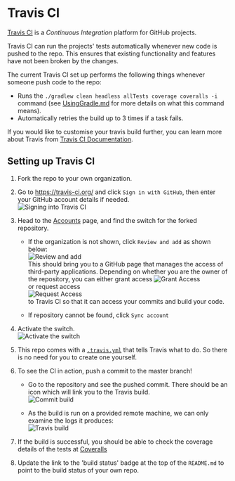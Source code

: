 # Travis CI

[Travis CI](https://travis-ci.org/) is a _Continuous Integration_ platform for GitHub projects.

Travis CI can run the projects' tests automatically whenever new code is pushed to the repo.
This ensures that existing functionality and features have not been broken by the changes.

The current Travis CI set up performs the following things whenever someone push code to the repo:
  * Runs the `./gradlew clean headless allTests coverage coveralls -i` command
    (see [UsingGradle.md](UsingGradle.md) for more details on what this command means).
  * Automatically retries the build up to 3 times if a task fails.

If you would like to customise your travis build further, you can learn more about Travis
from [Travis CI Documentation](https://docs.travis-ci.com/).

## Setting up Travis CI

1. Fork the repo to your own organization.
2. Go to https://travis-ci.org/ and click `Sign in with GitHub`, then enter your GitHub account details if needed.<br>
![Signing into Travis CI](images/signing_in.png)

3. Head to the [Accounts](https://travis-ci.org/profile) page, and find the switch for the forked repository.
    * If the organization is not shown, click `Review and add` as shown below: <br>
      ![Review and add](images/review_and_add.png)<br>
      This should bring you to a GitHub page that manages the access of third-party applications.
      Depending on whether you are the owner of the repository, you can either grant access
      ![Grant Access](images/grant_access.png)<br>
      or request access<br>
      ![Request Access](images/request_access.png)<br>
      to Travis CI so that it can access your commits and build your code.
    
    * If repository cannot be found, click `Sync account`
4. Activate the switch.<br>
   ![Activate the switch](images/flick_repository_switch.png)
5. This repo comes with a [`.travis.yml`](../.travis.yml) that tells Travis what to do.
   So there is no need for you to create one yourself.
6. To see the CI in action, push a commit to the master branch!  
    * Go to the repository and see the pushed commit. There should be an icon which will link you to the Travis build.<br>
      ![Commit build](images/build_pending.png)

    * As the build is run on a provided remote machine, we can only examine the logs it produces:<br>
      ![Travis build](images/travis_build.png)

7. If the build is successful, you should be able to check the coverage details of the tests
   at [Coveralls](http://coveralls.io/)
8. Update the link to the 'build status' badge at the top of the `README.md` to point to the build status of your
   own repo.